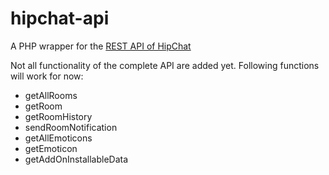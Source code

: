hipchat-api
===========
A PHP wrapper for the [REST API of HipChat](https://www.hipchat.com/docs/apiv2)

Not all functionality of the complete API are added yet. Following functions will work for now:

* getAllRooms
* getRoom
* getRoomHistory
* sendRoomNotification
* getAllEmoticons
* getEmoticon
* getAddOnInstallableData